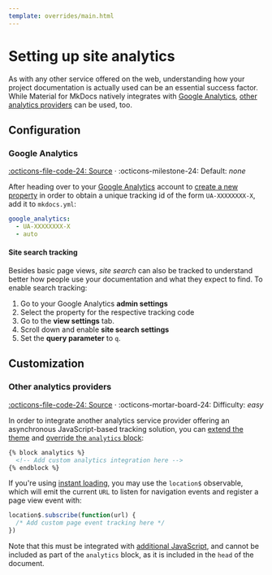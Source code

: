 ```yaml
---
template: overrides/main.html
---
```


# Setting up site analytics

As with any other service offered on the web, understanding how your project
documentation is actually used can be an essential success factor. While
Material for MkDocs natively integrates with [Google Analytics][1], [other
analytics providers][2] can be used, too.

  [1]: https://developers.google.com/analytics
  [2]: #other-analytics-providers

## Configuration

### Google Analytics

[:octicons-file-code-24: Source][3] · :octicons-milestone-24: Default: _none_

After heading over to your [Google Analytics][1] account to [create a new
property][4] in order to obtain a unique tracking id of the form
`UA-XXXXXXXX-X`, add it to `mkdocs.yml`:

``` yaml
google_analytics:
  - UA-XXXXXXXX-X
  - auto
```

  [3]: https://github.com/squidfunk/mkdocs-material/blob/master/src/partials/integrations/analytics.html
  [4]: https://support.google.com/analytics/answer/1042508

#### Site search tracking

Besides basic page views, _site search_ can also be tracked to understand better
how people use your documentation and what they expect to find. To enable
search tracking:

1. Go to your Google Analytics __admin settings__
2. Select the property for the respective tracking code
3. Go to the __view settings__ tab.
4. Scroll down and enable __site search settings__
5. Set the __query parameter__ to `q`.

## Customization

### Other analytics providers

[:octicons-file-code-24: Source][3] ·
:octicons-mortar-board-24: Difficulty: _easy_

In order to integrate another analytics service provider offering an
asynchronous JavaScript-based tracking solution, you can [extend the theme][5]
and [override the `analytics` block][6]:

``` html
{% block analytics %}
  <!-- Add custom analytics integration here -->
{% endblock %}
```

  [5]: ../customization.md#extending-the-theme
  [6]: ../customization.md#overriding-blocks-recommended

If you're using [instant loading][7], you may use the `location$` observable,
which will emit the current `URL` to listen for navigation events and register
a page view event with:

``` js
location$.subscribe(function(url) {
  /* Add custom page event tracking here */
})
```

Note that this must be integrated with [additional JavaScript][8], and cannot be
included as part of the `analytics` block, as it is included in the `head` of
the document.

  [7]: setting-up-navigation.md#instant-loading
  [8]: ../customization.md#additional-javascript
